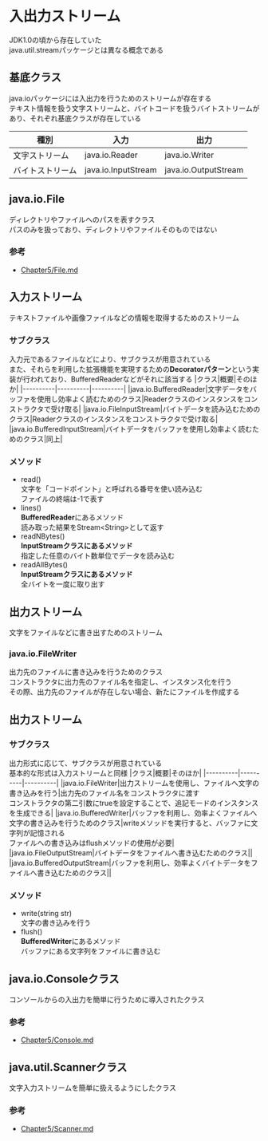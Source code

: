 # 入出力ストリーム
JDK1.0の頃から存在していた<br>
java.util.streamパッケージとは異なる概念である

## 基底クラス
java.ioパッケージには入出力を行うためのストリームが存在する<br>
テキスト情報を扱う文字ストリームと、バイトコードを扱うバイトストリームがあり、それぞれ基底クラスが存在している

|種別|入力|出力|
|----------|----------|----------|
|文字ストリーム|java.io.Reader|java.io.Writer|
|バイトストリーム|java.io.InputStream|java.io.OutputStream|

## java.io.File
ディレクトリやファイルへのパスを表すクラス<br>
パスのみを扱っており、ディレクトリやファイルそのものではない<br>

### 参考
- [Chapter5/File.md](File.md)

## 入力ストリーム
テキストファイルや画像ファイルなどの情報を取得するためのストリーム

### サブクラス
入力元であるファイルなどにより、サブクラスが用意されている<br>
また、それらを利用した拡張機能を実現するための**Decoratorパターン**という実装が行われており、BufferedReaderなどがそれに該当する
|クラス|概要|そのほか|
|----------|----------|----------|
|java.io.BufferedReader|文字データをバッファを使用し効率よく読むためのクラス|Readerクラスのインスタンスをコンストラクタで受け取る|
|java.io.FileInputStream|バイトデータを読み込むためのクラス|Readerクラスのインスタンスをコンストラクタで受け取る|
|java.io.BufferedInputStream|バイトデータをバッファを使用し効率よく読むためのクラス|同上|

### メソッド
- read()<br>
文字を「コードポイント」と呼ばれる番号を使い読み込む<br>
ファイルの終端は-1で表す
- lines()<br>
**BufferedReader**にあるメソッド<br>
読み取った結果をStream\<String>として返す
- readNBytes()<br>
**InputStreamクラスにあるメソッド**<br>
指定した任意のバイト数単位でデータを読み込む
- readAllBytes()<br>
**InputStreamクラスにあるメソッド**<br>
全バイトを一度に取り出す

## 出力ストリーム
文字をファイルなどに書き出すためのストリーム

### java.io.FileWriter
出力先のファイルに書き込みを行うためのクラス<br>
コンストラクタに出力先のファイル名を指定し、インスタンス化を行う<br>
その際、出力先のファイルが存在しない場合、新たにファイルを作成する

## 出力ストリーム

### サブクラス
出力形式に応じて、サブクラスが用意されている<br>
基本的な形式は入力ストリームと同様
|クラス|概要|そのほか|
|----------|----------|----------|
|java.io.FileWriter|出力ストリームを使用し、ファイルへ文字の書き込みを行う|出力先のファイル名をコンストラクタに渡す<br>コンストラクタの第二引数にtrueを設定することで、追記モードのインスタンスを生成できる|
|java.io.BufferedWriter|バッファを利用し、効率よくファイルへ文字の書き込みを行うためのクラス|writeメソッドを実行すると、バッファに文字列が記憶される<br>ファイルへの書き込みはflushメソッドの使用が必要|
|java.io.FileOutputStream|バイトデータをファイルへ書き込むためのクラス||
|java.io.BufferedOutputStream|バッファを利用し、効率よくバイトデータをファイルへ書き込むためのクラス||

### メソッド
- write(string str)<br>
文字の書き込みを行う<br>
- flush()<br>
**BufferedWriter**にあるメソッド<br>
バッファにある文字列をファイルに書き込む

## java.io.Consoleクラス
コンソールからの入出力を簡単に行うために導入されたクラス

### 参考
- [Chapter5/Console.md](Console.md)

## java.util.Scannerクラス
文字入力ストリームを簡単に扱えるようにしたクラス

### 参考
- [Chapter5/Scanner.md](Scanner.md)
